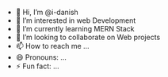 - 👋 Hi, I’m @i-danish
- 👀 I’m interested in web Development
- 🌱 I’m currently learning MERN Stack
- 💞️ I’m looking to collaborate on Web projects
- 📫 How to reach me ... 
- 😄 Pronouns: ...
- ⚡ Fun fact: ...

<!---
i-danish/i-danish is a ✨ special ✨ repository because its `README.md` (this file) appears on your GitHub profile.
You can click the Preview link to take a look at your changes.
--->
